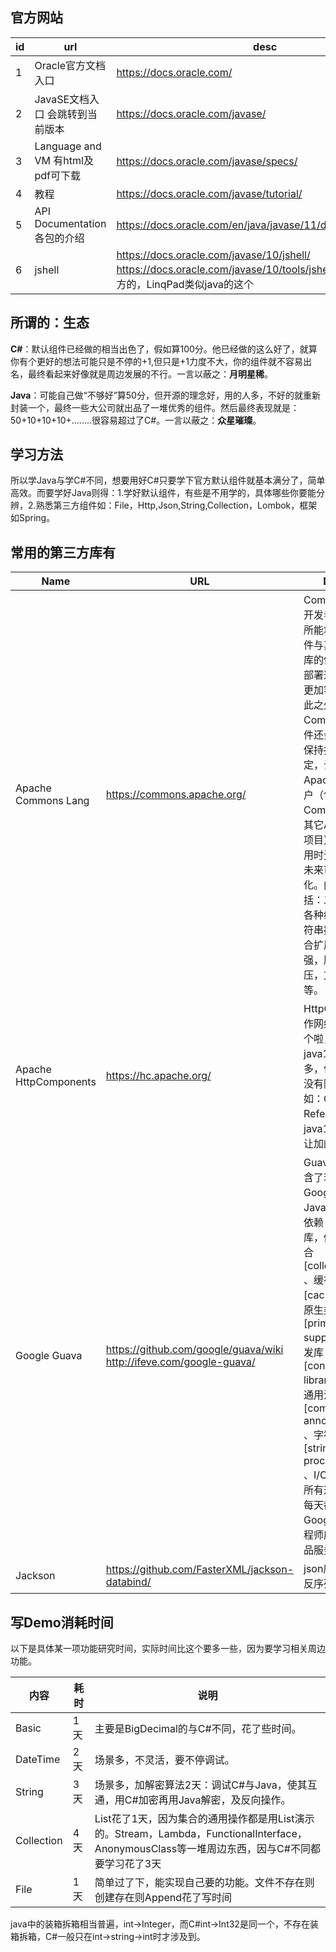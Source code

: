 ## 官方网站
id|url|desc
--|----|----
1|Oracle官方文档入口|https://docs.oracle.com/
2|JavaSE文档入口 会跳转到当前版本|https://docs.oracle.com/javase/
3|Language and VM  有html及pdf可下载|https://docs.oracle.com/javase/specs/
4|教程|https://docs.oracle.com/javase/tutorial/
5|API Documentation 各包的介绍|https://docs.oracle.com/en/java/javase/11/docs/api/index.html
6|jshell|https://docs.oracle.com/javase/10/jshell/ https://docs.oracle.com/javase/10/tools/jshell.htm .net没有官方的，LinqPad类似java的这个

## 所谓的：生态
**C#**：默认组件已经做的相当出色了，假如算100分。他已经做的这么好了，就算你有个更好的想法可能只是不停的+1,但只是+1力度不大，你的组件就不容易出名，最终看起来好像就是周边发展的不行。一言以蔽之：**月明星稀**。

**Java**：可能自己做“不够好”算50分，但开源的理念好，用的人多，不好的就重新封装一个，最终一些大公司就出品了一堆优秀的组件。然后最终表现就是：50+10+10+10+........很容易超过了C#。一言以蔽之：**众星璀璨**。

## 学习方法
所以学Java与学C#不同，想要用好C#只要学下官方默认组件就基本满分了，简单高效。而要学好Java则得：1.学好默认组件，有些是不用学的，具体哪些你要能分辨，2.熟悉第三方组件如：File，Http,Json,String,Collection，Lombok，框架如Spring。

## 常用的第三方库有
Name|URL|Desc
----|----|----
Apache Commons Lang|https://commons.apache.org/|Commons的开发者会尽其所能地减少组件与其它开发库的依赖，让部署这些组件更加容易。除此之外，Commons组件还会尽可能保持接口的稳定，让Apache的用户（包括使用Commons的其它Apache项目）可以使用时无需担心未来可能的变化。内容包括：二进制，各种编码，字符串操作，集合扩展与增强，压缩解压，文件操作等。
Apache HttpComponents|https://hc.apache.org/|HttpClient,操作网络就用这个啦，跟java11差不多，但header没有限制，如：Origin，Referer在java11里是不让加的。
Google Guava|https://github.com/google/guava/wiki http://ifeve.com/google-guava/|Guava工程包含了若干被Google的 Java项目广泛依赖 的核心库，例如：集合 [collections] 、缓存 [caching] 、原生类型支持 [primitives support] 、并发库 [concurrency libraries] 、通用注解 [common annotations] 、字符串处理 [string processing] 、I/O 等等。 所有这些工具每天都在被Google的工程师应用在产品服务中。
Jackson|https://github.com/FasterXML/jackson-databind/|json序列化与反序列化的

## 写Demo消耗时间
以下是具体某一项功能研究时间，实际时间比这个要多一些，因为要学习相关周边功能。

内容|耗时|说明
----|----|----
Basic|1天|主要是BigDecimal的与C#不同，花了些时间。
DateTime|2天|场景多，不灵活，要不停调试。
String|3天|场景多，加解密算法2天：调试C#与Java，使其互通，用C#加密再用Java解密，及反向操作。
Collection|4天|List花了1天，因为集合的通用操作都是用List演示的。Stream，Lambda，FunctionalInterface，AnonymousClass等一堆周边东西，因与C#不同都要学习花了3天
File|1天|简单过了下，能实现自己要的功能。文件不存在则创建存在则Append花了写时间

java中的装箱拆箱相当普遍，int->Integer，而C#int->Int32是同一个，不存在装箱拆箱，C#一般只在int->string->int时才涉及到。